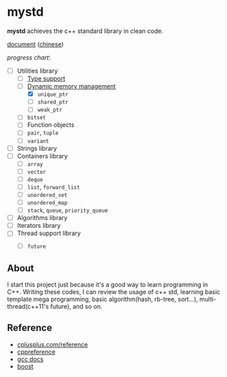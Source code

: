 # mystd

 **mystd** achieves the c++ standard library in clean code.

 [document]() ([chinese]())

 *progress chart*:

 + [ ] Utilities library
    - [ ] [Type support](doc/type_support.md)
    - [ ] [Dynamic memory management](doc/dynamic_memory_management.md)
        * [X] `unique_ptr`
        * [ ] `shared_ptr`
        * [ ] `weak_ptr`
    - [ ] `bitset`
    - [ ] Function objects
    - [ ] `pair`, `tuple`
    - [ ] `variant`
 + [ ] Strings library
 + [ ] Containers library
    - [ ] `array`
    - [ ] `vector`
    - [ ] `deque`
    - [ ] `list`, `forward_list`
    - [ ] `unordered_set`
    - [ ] `unordered_map`
    - [ ] `stack`, `queue`, `priority_queue`
 + [ ] Algorithms library
 + [ ] Iterators library
 + [ ] Thread support library
    - [ ] `future`


## About

 I start this project just because it's a good way to learn programming in C++. Writing these codes, I can review the usage of c++ std, learning basic template mega programming, basic algorithm(hash, rb-tree, sort...), multi-thread(c++11's future), and so on.


## Reference

+ [cplusplus.com/reference](http://www.cplusplus.com/reference/)
+ [cppreference](http://en.cppreference.com/w/)
+ [gcc docs](https://gcc.gnu.org/onlinedocs/)
+ [boost](https://www.boost.org)
